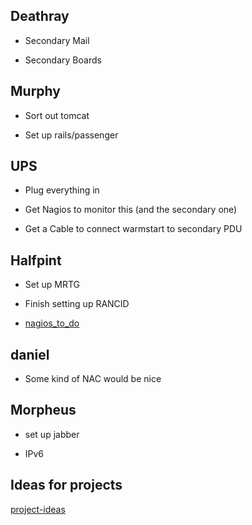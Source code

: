 ## Deathray

*  Secondary Mail 

*  Secondary Boards
## Murphy

*  Sort out tomcat 

*  Set up rails/passenger


##  UPS

*  Plug everything in

*  Get Nagios to monitor this (and the secondary one)

*  Get a Cable to connect warmstart to secondary PDU


##  Halfpint 

*  Set up MRTG

*  Finish setting up RANCID

*  [nagios_to_do](nagios_to_do) 


##  daniel

*  Some kind of NAC would be nice



## Morpheus

*  set up jabber

*  IPv6



## Ideas for projects

[project-ideas](project-ideas)
